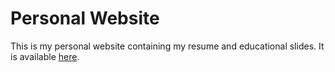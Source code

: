 # Personal Website

This is my personal website containing my resume and educational slides. It is available [here](https://christophernegrich.com/).
